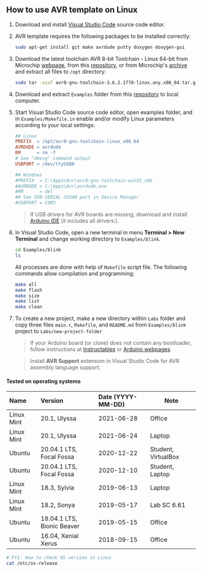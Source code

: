 ## How to use AVR template on Linux

1. Download and install [Visual Studio Code](https://code.visualstudio.com/) source code editor.

2. AVR template requires the following packages to be installed correctly:

    ```bash
    sudo apt-get install git make avrdude putty doxygen doxygen-gui
    ```

3. Download the latest toolchain AVR 8-bit Toolchain - Linux 64-bit from Microchip [webpage](https://www.microchip.com/mplab/avr-support/avr-and-arm-toolchains-c-compilers), from this [repository](avr8-gnu-toolchain-3.6.2.1778-linux.any.x86_64.tar.gz), or from Microchip's [archive](https://www.microchip.com/en-us/development-tools-tools-and-software/avr-and-sam-downloads-archive) and extract all files to `/opt` directory:

    ```bash
    sudo tar -xzvf avr8-gnu-toolchain-3.6.2.1778-linux.any.x86_64.tar.gz -C /opt/
    ```

4. Download and extract `Examples` folder from this [repository](https://github.com/tomas-fryza/Digital-electronics-2/archive/master.zip) to local computer.

5. Start Visual Studio Code source code editor, open examples folder, and in `Examples/Makefile.in`  enable and/or modify Linux parameters according to your local settings:

    ```Makefile
    ## Linux
    PREFIX  = /opt/avr8-gnu-toolchain-linux_x86_64
    AVRDUDE = avrdude
    RM      = rm -f
    # See "dmesg" command output
    USBPORT = /dev/ttyUSB0

    ## Windows
    #PREFIX  = C:\Appz\Avr\avr8-gnu-toolchain-win32_x86
    #AVRDUDE = C:\Appz\Avr\avrdude.exe
    #RM      = del
    ## See USB-SERIAL CH340 port in Device Manager
    #USBPORT = COM3
    ```

    > If USB drivers for AVR boards are missing, download and install [Arduino IDE](https://www.arduino.cc/en/Main/Software) (it includes all drivers:).
    >

6. In Visual Studio Code, open a new terminal in menu **Terminal > New Terminal** and change working directory to `Examples/blink`.

    ```bash
    cd Examples/blink
    ls
    ```

    All processes are done with help of `Makefile` script file. The following commands allow compilation and programming:

    ```bash
    make all
    make flash
    make size
    make list
    make clean
    ```

7. To create a new project, make a new directory within `Labs` folder and copy three files `main.c`, `Makefile`, and `README.md` from `Examples/blink` project to `Labs/new-project-folder`

    > If your Arduino board (or clone) does not contain any bootloader, follow instructions at [Instructables](https://www.instructables.com/id/How-to-fix-bad-Chinese-Arduino-clones/) or [Arduino webpages](https://www.arduino.cc/en/Tutorial/ArduinoISP).
    >

    > Install **AVR Support** extension in Visual Studio Code for AVR assembly language support.
    > 

#### Tested on operating systems

**Name**   | **Version**                | **Date (YYYY-MM-DD)** | **Note**
:--------- | :------------------------- | :-------------------- | -----------
Linux Mint | 20.1, Ulyssa               | 2021-06-28            | Office
Linux Mint | 20.1, Ulyssa               | 2021-06-24            | Laptop
Ubuntu     | 20.04.1 LTS, Focal Fossa   | 2020-12-22            | Student, VirtualBox
Ubuntu     | 20.04.1 LTS, Focal Fossa   | 2020-12-10            | Student, Laptop
Linux Mint | 18.3, Sylvia               | 2019-06-13            | Laptop
Linux Mint | 18.2, Sonya                | 2019-05-17            | Lab SC 6.61
Ubuntu     | 18.04.1 LTS, Bionic Beaver | 2019-05-15            | Office
Ubuntu     | 16.04, Xenial Xerus        | 2018-09-15            | Office

```bash
# FYI: How to check OS version in Linux
cat /etc/os-release
```
